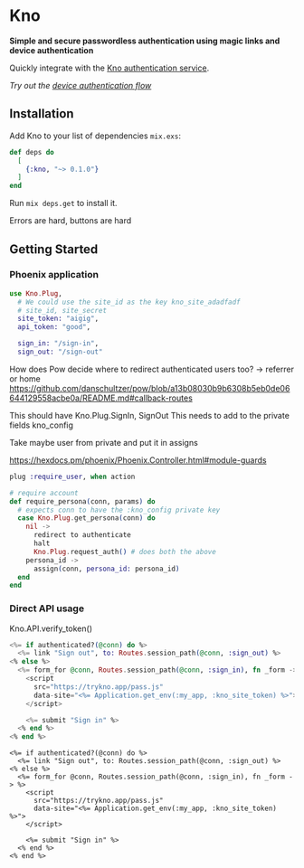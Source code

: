 # Kno

**Simple and secure passwordless authentication using magic links and device authentication**

Quickly integrate with the [Kno authentication service](trykno.com).

*Try out the [device authentication flow](trykno.app)*

## Installation

Add Kno to your list of dependencies `mix.exs`:

```elixir
def deps do
  [
    {:kno, "~> 0.1.0"}
  ]
end
```

Run `mix deps.get` to install it.

Errors are hard, buttons are hard

## Getting Started

### Phoenix application


```elixir
use Kno.Plug,
  # We could use the site_id as the key kno_site_adadfadf
  # site_id, site_secret
  site_token: "aigig",
  api_token: "good",

  sign_in: "/sign-in",
  sign_out: "/sign-out"
```
How does Pow decide where to redirect authenticated users too?
-> referrer or home
https://github.com/danschultzer/pow/blob/a13b08030b9b6308b5eb0de06644129558acbe0a/README.md#callback-routes

This should have Kno.Plug.SignIn, SignOut
This needs to add to the private fields kno_config

Take maybe user from private and put it in assigns

https://hexdocs.pm/phoenix/Phoenix.Controller.html#module-guards

```elixir
plug :require_user, when action

# require account
def require_persona(conn, params) do
  # expects conn to have the :kno_config private key
  case Kno.Plug.get_persona(conn) do
    nil ->
      redirect to authenticate
      halt
      Kno.Plug.request_auth() # does both the above
    persona_id ->
      assign(conn, persona_id: persona_id)
  end
end
```

### Direct API usage

Kno.API.verify_token()

```eex
<%= if authenticated?(@conn) do %>
  <%= link "Sign out", to: Routes.session_path(@conn, :sign_out) %>
<% else %>
  <%= form_for @conn, Routes.session_path(@conn, :sign_in), fn _form -> %>
    <script
      src="https://trykno.app/pass.js"
      data-site="<%= Application.get_env(:my_app, :kno_site_token) %>">
    </script>

    <%= submit "Sign in" %>
  <% end %>
<% end %>
```
```erb
<%= if authenticated?(@conn) do %>
  <%= link "Sign out", to: Routes.session_path(@conn, :sign_out) %>
<% else %>
  <%= form_for @conn, Routes.session_path(@conn, :sign_in), fn _form -> %>
    <script
      src="https://trykno.app/pass.js"
      data-site="<%= Application.get_env(:my_app, :kno_site_token) %>">
    </script>

    <%= submit "Sign in" %>
  <% end %>
<% end %>
```

